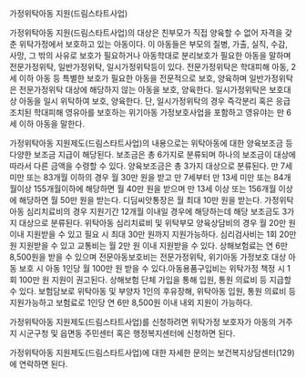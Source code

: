 가정위탁아동 지원(드림스타트사업)


가정위탁아동 지원(드림스타트사업)의 대상은 친부모가 직접 양육할 수 없어 자격을 갖춘 위탁가정에서 보호하고 있는 아동이다.
이 아동들은 부모의 질병, 가출, 실직, 수감, 사망, 그 밖의 사유로 보호가 필요하거나 아동학대로 분리보호가 필요한 아동을 말하며 전문가정위탁, 일반가정위탁, 일시가정위탁등이 있다. 전문가정위탁은 학대피해 아동, 2세 이하 아동 등 특별한 보호가 필요한 아동을 전문적으로 보호, 양육하며 일반가정위탁은 전문가정위탁 대상에 해당하지 않는 아동을 보호, 양육한다. 일시가정위탁은 보호대상 아동을 일시 위탁하여 보호, 양육한다. 단, 일시가정위탁의 경우 즉각분리 혹은 응급조치된 학대피해 영유아를 보호하는 위기아동 가정보호사업을 포함하고 영유야는 만 6세 이하 아동을 말한다.


가정위탁아동 지원제도(드림스타트사업)의 내용으로는 위탁아동에 대한 양육보조금 등 다양한 보조금 지급이 해당된다. 보조금은 총 6가지로 분류되며 하나의 보조금이 대상에 따라서 다른 금액을 수령할 수 있다. 양육보조금은 총 3가지 대상으로 분류된다. 만 7세 미만 또는 83개월 이하의 경우 월 30만 원을 받고 만 7세부터 만 13세 미만 또는 84개월이상 155개월이하에 해당하면 월 40만 원을 받으며 만 13세 이상 또는 156개월 이상에 해당하면 월 50만 원을 받는다. 디딤씨앗통장은 월 최대 10만 원을 받는다. 가정위탁아동 심리치료비의 경우 지원기간 12개월 이내일 경우에 해당하는데 해당 보조금도 3가지 대상으로 분류된다. 위탁아동 심리치료비 및 위탁부모 양육상담비의 경우 월 20만 원 이내 지원받을 수 있고 필요 시 최대 30만 원까지 지원가능하다. 심리검사비는 1회 20만 원 지원받을 수 있고 교통비는 월 2만 원 이내 지원받을 수 있다. 상해보험료는 연 6만 8,500원을 받을 수 있으며 전문아동보호비는 전문가정위탁, 위기아동 가정보호 대상 아동 보호 시 아동 1인당 월 100만 원 받을 수 있다.아동용품구입비는 위탁가정 책정 시 1회 100만 원 지원이 권고된다. 상해보험 단체 가입을 통해 입원, 통원 의료비 등 지급할 수 있다. 보험담보로 위탁아동 및 부양자 1인의 후유장해, 위탁아동 입원, 통원 의료비 등 지원가능하고 보험료로 1인당 연 6만 8,500원 이내 내외 지원이 가능하다.


가정위탁아동 지원제도(드림스타트사업)를 신청하려면 위탁가정 보호자가 아동의 거주지 시군구청 및 읍면동 주민센터 혹은 행정복지센터에 신청하면 된다.


가정위탁아동 지원제도(드림스타트사업)에 대한 자세한 문의는 보건복지상담센터(129)에 연락하면 된다.
